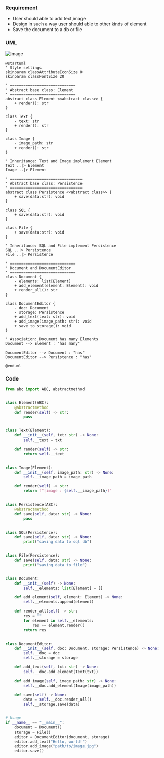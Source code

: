### Requirement

- User should able to add text,image
- Design in such a way user should able to other kinds of element
- Save the document to a db or file

### UML

![image](https://www.plantuml.com/plantuml/img/ZLHDQ-Cm4BthLmovrAMab3sQDZImBGHww9AzbM8czj28jQKWJSfss_tlbMn9iTtYH1UZcVVcusd6jvRHyBwfnHci-QqciCGirOiLzezKEpJOG5cZjKjc8pTxfbMfrLh-8xWQG-wrujRpuqguU3TJn_cN6yi6IuODMkeYv71NKqEAZz8nabjUfC7rzT2nMC2x07Skm92go6JdEJY0-2z4n_nDVpbWvi3kqladEQi6NoYHfByLE-Jj9FKCLcfBHZAgal8kBweg19FDBhGG5MW1bvSVYsJfa0FJCPqcb7uaOwLbSjMS4cKaU8yz9Rh5LyegPCmTm6dngcLrq77zw-54vBsiwIXqfB2FxWLkkGTz-trxIAjdtzZYlrXF6EYVkjotANpMUBch96jpbDsrcIB4sQAkQFTSjIlaAJpxSn02gwe8Y2nyqmP5NVhJM61TVndcOQ4fSwNBFFc2pJg06y7Xx1nAyTkJfHKQ5k3zxQ9aetKPmlpJ5goBa2aRlExIMbrAPAdLeJJOeeK6rLjit8haci_Jfa0EiuYS2J5gsWCJgqFEliFqfpx2nAtJrlr1Fm40)

```plantuml
@startuml
' Style settings
skinparam classAttributeIconSize 0
skinparam classFontSize 20

' =============================
' Abstract base class: Element
' =============================
abstract class Element <<abstract class>> {
    + render(): str
}

class Text {
    - text: str
    + render(): str
}

class Image {
    - image_path: str
    + render(): str
}

' Inheritance: Text and Image implement Element
Text ..|> Element
Image ..|> Element

' ================================
' Abstract base class: Persistence
' ================================
abstract class Persistence <<abstract class>> {
    + save(data:str): void
}

class SQL {
    + save(data:str): void
}

class File {
    + save(data:str): void
}

' Inheritance: SQL and File implement Persistence
SQL ..|> Persistence
File ..|> Persistence

' =============================
' Document and DocumentEditor
' =============================
class Document {
    - elements: list[Element]
    + add_element(element: Element): void
    + render_all(): str
}

class DocumentEditor {
    - doc: Document
    - storage: Persistence
    + add_text(text: str): void
    + add_image(image_path: str): void
    + save_to_storage(): void
}

' Association: Document has many Elements
Document --> Element : "has many"

DocumentEditor --> Document : "has"
DocumentEditor --> Persistence : "has"

@enduml
```

### Code

```py
from abc import ABC, abstractmethod


class Element(ABC):
    @abstractmethod
    def render(self) -> str:
        pass


class Text(Element):
    def __init__(self, txt: str) -> None:
        self.__text = txt

    def render(self) -> str:
        return self.__text


class Image(Element):
    def __init__(self, image_path: str) -> None:
        self.__image_path = image_path

    def render(self) -> str:
        return f"[image : {self.__image_path}]"


class Persistence(ABC):
    @abstractmethod
    def save(self, data: str) -> None:
        pass


class SQL(Persistence):
    def save(self, data: str) -> None:
        print("saving data to sql db")


class File(Persistence):
    def save(self, data: str) -> None:
        print("saving data to file")


class Document:
    def __init__(self) -> None:
        self.__elements: list[Element] = []

    def add_element(self, element: Element) -> None:
        self.__elements.append(element)

    def render_all(self) -> str:
        res = ""
        for element in self.__elements:
            res += element.render()
        return res


class DocumentEditor:
    def __init__(self, doc: Document, storage: Persistence) -> None:
        self.__doc = doc
        self.__storage = storage

    def add_text(self, txt: str) -> None:
        self.__doc.add_element(Text(txt))

    def add_image(self, image_path: str) -> None:
        self.__doc.add_element(Image(image_path))

    def save(self) -> None:
        data = self.__doc.render_all()
        self.__storage.save(data)


# Usage
if __name__ == "__main__":
    document = Document()
    storage = File()
    editor = DocumentEditor(document, storage)
    editor.add_text("Hello, world!")
    editor.add_image("path/to/image.jpg")
    editor.save()
```

